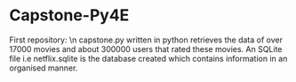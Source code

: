# Capstone-Py4E
First repository: \n
capstone.py written in python retrieves the data of over 17000 movies and about 300000 users that rated these movies.
An SQLite file i.e netflix.sqlite is the database created which contains information in an organised manner.
